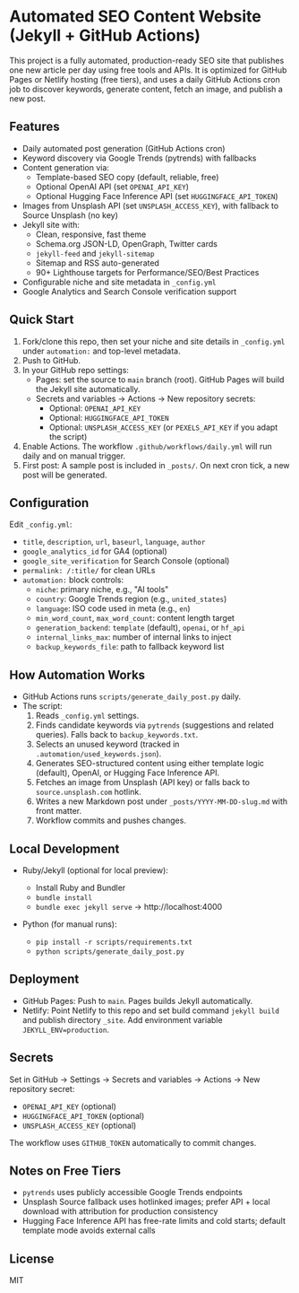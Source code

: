 # Automated SEO Content Website (Jekyll + GitHub Actions)

This project is a fully automated, production-ready SEO site that publishes one new article per day using free tools and APIs. It is optimized for GitHub Pages or Netlify hosting (free tiers), and uses a daily GitHub Actions cron job to discover keywords, generate content, fetch an image, and publish a new post.

## Features
- Daily automated post generation (GitHub Actions cron)
- Keyword discovery via Google Trends (pytrends) with fallbacks
- Content generation via:
  - Template-based SEO copy (default, reliable, free)
  - Optional OpenAI API (set `OPENAI_API_KEY`)
  - Optional Hugging Face Inference API (set `HUGGINGFACE_API_TOKEN`)
- Images from Unsplash API (set `UNSPLASH_ACCESS_KEY`), with fallback to Source Unsplash (no key)
- Jekyll site with:
  - Clean, responsive, fast theme
  - Schema.org JSON-LD, OpenGraph, Twitter cards
  - `jekyll-feed` and `jekyll-sitemap`
  - Sitemap and RSS auto-generated
  - 90+ Lighthouse targets for Performance/SEO/Best Practices
- Configurable niche and site metadata in `_config.yml`
- Google Analytics and Search Console verification support

## Quick Start

1. Fork/clone this repo, then set your niche and site details in `_config.yml` under `automation:` and top-level metadata.
2. Push to GitHub.
3. In your GitHub repo settings:
   - Pages: set the source to `main` branch (root). GitHub Pages will build the Jekyll site automatically.
   - Secrets and variables → Actions → New repository secrets:
     - Optional: `OPENAI_API_KEY`
     - Optional: `HUGGINGFACE_API_TOKEN`
     - Optional: `UNSPLASH_ACCESS_KEY` (or `PEXELS_API_KEY` if you adapt the script)
4. Enable Actions. The workflow `.github/workflows/daily.yml` will run daily and on manual trigger.
5. First post: A sample post is included in `_posts/`. On next cron tick, a new post will be generated.

## Configuration

Edit `_config.yml`:
- `title`, `description`, `url`, `baseurl`, `language`, `author`
- `google_analytics_id` for GA4 (optional)
- `google_site_verification` for Search Console (optional)
- `permalink: /:title/` for clean URLs
- `automation:` block controls:
  - `niche`: primary niche, e.g., "AI tools"
  - `country`: Google Trends region (e.g., `united_states`)
  - `language`: ISO code used in meta (e.g., `en`)
  - `min_word_count`, `max_word_count`: content length target
  - `generation_backend`: `template` (default), `openai`, or `hf_api`
  - `internal_links_max`: number of internal links to inject
  - `backup_keywords_file`: path to fallback keyword list

## How Automation Works

- GitHub Actions runs `scripts/generate_daily_post.py` daily.
- The script:
  1. Reads `_config.yml` settings.
  2. Finds candidate keywords via `pytrends` (suggestions and related queries). Falls back to `backup_keywords.txt`.
  3. Selects an unused keyword (tracked in `.automation/used_keywords.json`).
  4. Generates SEO-structured content using either template logic (default), OpenAI, or Hugging Face Inference API.
  5. Fetches an image from Unsplash (API key) or falls back to `source.unsplash.com` hotlink.
  6. Writes a new Markdown post under `_posts/YYYY-MM-DD-slug.md` with front matter.
  7. Workflow commits and pushes changes.

## Local Development

- Ruby/Jekyll (optional for local preview):
  - Install Ruby and Bundler
  - `bundle install`
  - `bundle exec jekyll serve` → http://localhost:4000

- Python (for manual runs):
  - `pip install -r scripts/requirements.txt`
  - `python scripts/generate_daily_post.py`

## Deployment

- GitHub Pages: Push to `main`. Pages builds Jekyll automatically.
- Netlify: Point Netlify to this repo and set build command `jekyll build` and publish directory `_site`. Add environment variable `JEKYLL_ENV=production`.

## Secrets

Set in GitHub → Settings → Secrets and variables → Actions → New repository secret:
- `OPENAI_API_KEY` (optional)
- `HUGGINGFACE_API_TOKEN` (optional)
- `UNSPLASH_ACCESS_KEY` (optional)

The workflow uses `GITHUB_TOKEN` automatically to commit changes.

## Notes on Free Tiers
- `pytrends` uses publicly accessible Google Trends endpoints
- Unsplash Source fallback uses hotlinked images; prefer API + local download with attribution for production consistency
- Hugging Face Inference API has free-rate limits and cold starts; default template mode avoids external calls

## License
MIT
